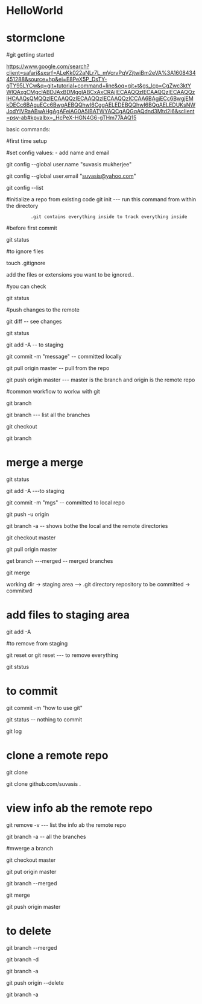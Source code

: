 # HelloWorld
# stormclone

#git getting started

https://www.google.com/search?client=safari&sxsrf=ALeKk022aNLr7L_mVcrvPqVZjtwiBm2eVA%3A1608434451288&source=hp&ei=E8PeX5P_DsTY-gTY95LYCw&q=git+tutorial+command+line&oq=git+t&gs_lcp=CgZwc3ktYWIQAxgCMgcIABDJAxBDMggIABCxAxCRAjIECAAQQzIECAAQQzIECAAQQzIHCAAQsQMQQzIECAAQQzIECAAQQzIECAAQQzICCAA6BAgjECc6BwgjEMkDECc6BAguECc6BwgAEBQQhwI6CggAELEDEBQQhwI6BQgAELEDUKsNWJodYIVRaABwAHgAgAFeiAG0A5IBATWYAQCgAQGqAQdnd3Mtd2l6&sclient=psy-ab#kpvalbx=_HcPeX-HGN4G6-gTHm77AAQ15

basic commands:

#first time setup

#set config values: - add name and email

git config --global user.name "suvasis mukherjee"

git config --global user.email "suvasis@yahoo.com"

git config --list

#initialize a repo from existing code
git init --- run this command from within the directory

             .git contains everything inside to track everything inside

#before first commit

git status

#to ignore files

touch .gitignore

add the files or extensions you want to be ignored..

#you can check

git status


#push changes to the remote

git diff -- see changes

git status

git add -A -- to staging

git commit -m "message" -- committed locally

git pull origin master -- pull from the repo

git push origin master --- master is the branch and origin is the remote repo

#common workflow to workw with git

git branch <name of branch>

git branch  --- list all the branches

git checkout  <branch>

git branch


# merge a merge
git status

git add -A  ---to staging

git commit -m  "mgs" -- committed to local repo

git push -u origin <branch>

git branch -a  -- shows bothe the local and the remote directories


git checkout master

git pull origin master

get branch ---merged -- merged branches

git merge <branch>


working dir -> staging area --> .git directory repository
               to be committed -> commitwd

# add files to staging area

git add -A

#to remove from staging

git reset <file name> or git reset --- to remove everything

git ststus

# to commit

git commit -m "how to use git"

git status -- nothing to commit 

git log

# clone a remote repo

git clone <url > <where to clone>

git clone github.com/suvasis .

# view info ab the remote repo

git remove -v --- list the info ab the remote repo

git branch -a -- all the branches

#mwerge a branch

git checkout master

git put origin master

git branch --merged

git merge <branch name>

git push origin master 


# to delete

git branch --merged

git branch -d <branch name>

git branch -a

git push origin --delete <branch name>

git branch -a






